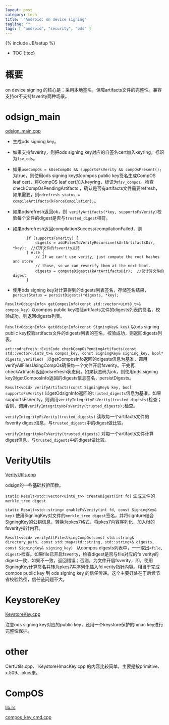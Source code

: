 ```yaml
---
layout: post
category: tech
title:  "Android: on device signing"
tagline: ""
tags: [ "android", "security", "ods" ] 
---
```

{% include JB/setup %}

* TOC
{:toc}

# 概要

on device signing 的核心是：采用本地签名，保障artifacts文件的完整性。兼容支持or不支持fsverity两种场景。

# odsign_main

[odsign_main.cpp](https://cs.android.com/android/platform/superproject/+/master:system/security/ondevice-signing/odsign_main.cpp)

- 生成ods signing key。
- 如果支持fsverity，则把ods signing key对应的自签名cert加入keyring，标识为`fsv_ods`。
- 如果`useCompOs = kUseCompOs && supportsFsVerity && compOsPresent();`为true，则使用ods signing key对compos public key签名生成CompOS leaf cert，将CompOS leaf cert加入keyring，标识为`fsv_compos`。检查 checkCompOsPendingArtifacts ，确认是否有artifacts文件需要refresh，如果需要，则`odrefresh_status = compileArtifacts(kForceCompilation);`。
- 如果odsrefresh返回ok，则` verifyArtifacts(*key, supportsFsVerity)`校验每个文件的digest是否与`trusted_digest`相符。
- 如果odsrefresh返回compilationSuccess/compilationFailed，则

            if (supportsFsVerity) {
                digests = addFilesToVerityRecursive(kArtArtifactsDir, *key);  //打开文件的fsverity支持
            } else {
                // If we can't use verity, just compute the root hashes and store
                // those, so we can reverify them at the next boot.
                digests = computeDigests(kArtArtifactsDir);  //仅计算文件的digest
            }

- 使用ods signing key对计算得到的digests列表签名，存储签名结果，`persistStatus = persistDigests(*digests, *key);`

`Result<OdsignInfo> getComposInfo(const std::vector<uint8_t>& compos_key)` 以compos public key校验artifacts文件的digests列表的签名，校验成功，则返回digests列表。

`Result<OdsignInfo> getOdsignInfo(const SigningKey& key)` 以ods signing public key校验artifacts文件的digests列表的签名，校验成功，则返回digests列表。

`art::odrefresh::ExitCode checkCompOsPendingArtifacts(const std::vector<uint8_t>& compos_key, const SigningKey& signing_key, bool* digests_verified) ` 以getComposInfo返回的digests信息为基准，调用verifyAllFilesUsingCompOs确保每一个文件开启fsverity。干完再checkArtifacts返回odsrefresh状态码，如果状态码为ok，则使用ods signing key对getComposInfo返回的digests信息签名，persistDigests。

`Result<void> verifyArtifacts(const SigningKey& key, bool supportsFsVerity)` 以getOdsignInfo返回的`trusted_digests`信息为基准。如果supportsFsVerity，则调用`verifyIntegrityFsVerity(trusted_digests)`检查；否则，调用`verifyIntegrityNoFsVerity(trusted_digests);`检查。

`verifyIntegrityFsVerity(trusted_digests)` 读取每一个artifacts文件的fsverity digest信息，与`trusted_digests`中的digest做比较。

`verifyIntegrityNoFsVerity(trusted_digests)` 对每一个artifacts文件计算digest信息，与`trusted_digests`中的digest做比较。

# VerityUtils

[VerityUtils.cpp](https://cs.android.com/android/platform/superproject/+/master:system/security/ondevice-signing/VerityUtils.cpp)

odsign的一些基础校验函数。

`static Result<std::vector<uint8_t>> createDigest(int fd)` 生成文件的`merkle_tree digest`

`static Result<std::string> enableFsVerity(int fd, const SigningKey& key)` 使用SigningKey对文件的`merkle_tree digest`签名，并将signture结合SigningKey的公钥信息，转换为pkcs7格式，将pkcs7内容序列化，加入fd的fsverity指针内容。

`Result<void> verifyAllFilesUsingCompOs(const std::string& directory_path, const std::map<std::string, std::string>& digests, const SigningKey& signing_key) ` 从compos digests列表中，一一取出`<file, digest>`检查。如果file已开启fsverity，检查digest是否与file对应的fs verity的digest一致，如果不一致，返回错误；否则，为文件开启fsverity，即，使用SigningKey计算签名并转为pkcs7并序列化插入fd verity指针内容。相当于完成compos public key 到 ods signing key 的信任传递。这个主要好处在于后续节省校验路径，信任链问题不大。

# KeystoreKey

[KeystoreKey.cpp](https://cs.android.com/android/platform/superproject/+/master:system/security/ondevice-signing/KeystoreKey.cpp)

注意ods signing key对应的public key，还用一个keystore保护的hmac key进行完整性保护。

# other 

CertUtils.cpp、 KeystoreHmacKey.cpp 的内容比较简单，主要是按primitive、x.509、pkcs来。

# CompOS

[lib.rs](https://cs.android.com/android/platform/superproject/+/master:packages/modules/Virtualization/compos/common/lib.rs)

[compos_key_cmd.cpp](https://cs.android.com/android/platform/superproject/+/master:/packages/modules/Virtualization/compos/compos_key_cmd/compos_key_cmd.cpp)
